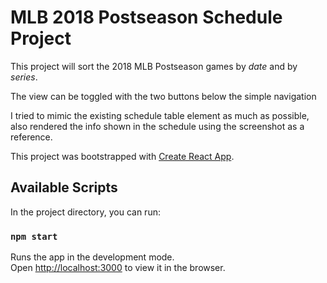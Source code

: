 # MLB 2018 Postseason Schedule Project

This project will sort the 2018 MLB Postseason games by *date* and by *series*.

The view can be toggled with the two buttons below the simple navigation 

I tried to mimic the existing schedule table element as much as possible, also rendered the info shown in the schedule using the screenshot as a reference.

This project was bootstrapped with [Create React App](https://github.com/facebook/create-react-app).

## Available Scripts

In the project directory, you can run:

### `npm start`

Runs the app in the development mode.<br>
Open [http://localhost:3000](http://localhost:3000) to view it in the browser.
